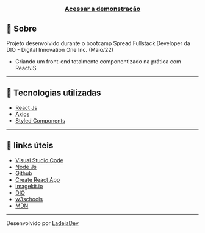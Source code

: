 <h1>
  <img src="">
</h1>

<h3 align="center">
  <a href="#">Acessar a demonstração</a>
</h3>

## 🎫 Sobre

Projeto desenvolvido durante o bootcamp Spread Fullstack Developer da DIO - Digital Innovation One Inc. (Maio/22)
- Criando um front-end totalmente componentizado na prática com ReactJS

---

## 🚀 Tecnologias utilizadas

- [React Js](https://reactjs.org/)
- [Axios](https://github.com/axios/axios)
- [Styled Components](https://styled-components.com/)

---

## 🔗 links úteis

- [Visual Studio Code](https://code.visualstudio.com/)
- [Node Js](https://nodejs.org/en/)
- [Github](https://github.com/)
- [Create React App](https://create-react-app.dev/docs/getting-started/)
- [imagekit.io](https://imagekit.io/)
- [DIO](dio.me)
- [w3schools](https://www.w3schools.com/)
- [MDN](https://developer.mozilla.org/)

---

Desenvolvido por [LadeiaDev](https://ladeia.dev.br/)
